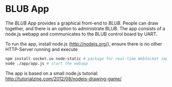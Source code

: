 BLUB App
========

The *BLUB App* provides a graphical front-end to *BLUB*. People can draw together, and there is an option to administrate BLUB. The app consists of a node.js webapp and communicates to the BLUB control board by UART.

To run the app, install node.js (http://nodejs.org/), ensure there is no other HTTP-Server running and execute

```bash
npm install socket.io node-static # package for real-time WebSocket implementation and package for static content
node ./app/app.js # start the webapp
```

The app is based on a small node.js tutorial: http://tutorialzine.com/2012/08/nodejs-drawing-game/
